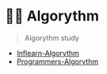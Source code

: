 # ✍🏻 Algorythm

> Algorythm study

- [Inflearn-Algorythm](https://github.com/ichbinmin2/Algorythm/blob/main/Inflearn-Algorythm/inflearn.md)
- [Programmers-Algorythm](https://github.com/ichbinmin2/Algorythm/blob/main/Programmars/programmars.md)
